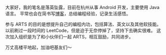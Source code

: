 大家好，我的笔名是落英坠露，目前在杭州从事 Android 开发，主要使用 Java 语言。
平常也会在简书写[博客](https://www.jianshu.com/u/d5f18207fa2e)，总结编程经验，记录生活感悟。

参与 ARTS 的目的是想提升自己的编程内功，包括算法、英文以及其他软技能。
以前刷过一段时间的 LeetCode，但是迫于无奈停掉了，坚持下去确实很难。
这次加入组织是为了和小伙伴们一起 ARTS，相互鼓励，共同进步。

万丈高楼平地起，加油吧基友们～